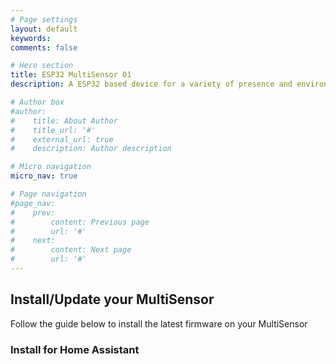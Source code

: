 ```yaml
---
# Page settings
layout: default
keywords:
comments: false

# Hero section
title: ESP32 MultiSensor 01
description: A ESP32 based device for a variety of presence and environmental sensors. 

# Author box
#author:
#    title: About Author
#    title_url: '#'
#    external_url: true
#    description: Author description

# Micro navigation
micro_nav: true

# Page navigation
#page_nav:
#    prev:
#        content: Previous page
#        url: '#'
#    next:
#        content: Next page
#        url: '#'
---
```


<script
  type="module"
  src="https://unpkg.com/esp-web-tools@9/dist/web/install-button.js?module"
></script>

<h2>Install/Update your MultiSensor</h2>
<p>Follow the guide below to install the latest firmware on your MultiSensor</p>
<h3>Install for Home Assistant</h3>
<esp-web-install-button
  manifest="https://firmware.esphome.io/esphome-web/manifest.json"
></esp-web-install-button>